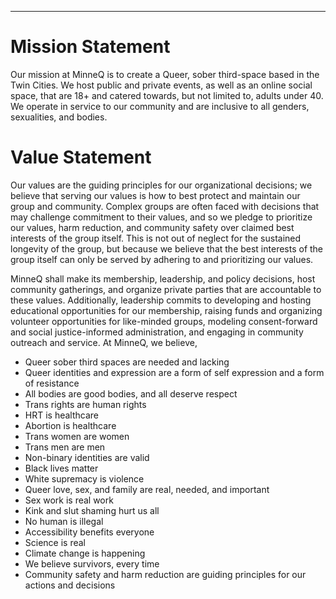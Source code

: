 ---

# Mission Statement
Our mission at MinneQ is to create a Queer, sober third-space based in the Twin Cities. We host public and private events, as well as an online social space, that are 18+ and catered towards, but not limited to, adults under 40. We operate in service to our community and are inclusive to all genders, sexualities, and bodies.

# Value Statement
Our values are the guiding principles for our organizational decisions; we believe that serving our values is how to best protect and maintain our group and community. Complex groups are often faced with decisions that may challenge commitment to their values, and so we pledge to prioritize our values, harm reduction, and community safety over claimed best interests of the group itself. This is not out of neglect for the sustained longevity of the group, but because we believe that the best interests of the group itself can only be served by adhering to and prioritizing our values.

MinneQ shall make its membership, leadership, and policy decisions, host community gatherings, and organize private parties that are accountable to these values. Additionally, leadership commits to developing and hosting educational opportunities for our membership, raising funds and organizing volunteer opportunities for like-minded groups, modeling consent-forward and social justice-informed administration, and engaging in community outreach and service. At MinneQ, we believe,

* Queer sober third spaces are needed and lacking
* Queer identities and expression are a form of self expression and a form of resistance
* All bodies are good bodies, and all deserve respect
* Trans rights are human rights
* HRT is healthcare
* Abortion is healthcare
* Trans women are women
* Trans men are men
* Non-binary identities are valid
* Black lives matter
* White supremacy is violence
* Queer love, sex, and family are real, needed, and important
* Sex work is real work
* Kink and slut shaming hurt us all
* No human is illegal
* Accessibility benefits everyone
* Science is real
* Climate change is happening
* We believe survivors, every time
* Community safety and harm reduction are guiding principles for our actions and decisions
